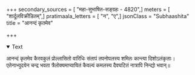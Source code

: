 +++
secondary_sources = [ "महा-सुभाषित-सङ्ग्रहः - 4820",]
meters = [ "शार्दूलविक्रीडितम्",]
pratimaala_letters = [ "न", "ए",]
jsonClass = "Subhaashita"
title = "आनन्दं कृतमेव"

+++

<details open><summary>Text</summary>

आनन्दं कृतमेव कैरवकुलं प्रोल्लासितो वारिधिः संतापं तपनोपलस्य शमितः कान्त्या दिशोऽलंकृताः।  
एतेनाभ्युदयेन चन्द्र भवता त्रैलोक्यमाप्यायितं कैवल्यं कमलस्य दैवघटितं नात्रापि निन्द्यो भवान्॥
</details>

